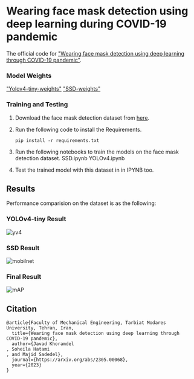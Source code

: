 # Wearing face mask detection using deep learning during COVID-19 pandemic
The official code for ["Wearing face mask detection using deep learning through COVID-19 pandemic"](https://arxiv.org/abs/2305.00068).

### Model Weights
["Yolov4-tiny-weights"](https://drive.google.com/file/d/1Aj-zghtgLFFIkx2XTPK_GjrzLnDjIZlL/view?usp=share_link)
["SSD-weights"](https://drive.google.com/file/d/1rEOU81fACnlhbeIHHT23lK439hwkbTFK/view?usp=share_link)

### Training and Testing
1) Download the face mask detection dataset from [here](https://drive.google.com/file/d/1eybS8bQj5kMC73-ibIZJ_3O2IV507iJI/view?usp=share_link).
2) Run the following code to install the Requirements.

    `pip install -r requirements.txt`

3) Run the following notebooks to train the models on the face mask detection dataset.
    SSD.ipynb
    YOLOv4.ipynb
4) Test the trained model with this dataset in in IPYNB too.

## Results
Performance comparision on the dataset is as the following:

### YOLOv4-tiny Result
![yv4](https://github.com/SoheilaHatami/Face-Mask-Detection/assets/74190994/61aa0b84-1b2f-4ac8-88d5-df0e15c87c5a)

### SSD Result
![mobilnet](https://github.com/SoheilaHatami/Face-Mask-Detection/assets/74190994/c94c61b9-39d7-4c2d-b027-2df3e1d0d31d)

### Final Result
![mAP](https://github.com/SoheilaHatami/Face-Mask-Detection/assets/74190994/ab00c4fd-cf37-4be7-967b-9befd880b6d0)

## Citation
```
@article{Faculty of Mechanical Engineering, Tarbiat Modares University, Tehran, Iran,
  title={Wearing face mask detection using deep learning through COVID-19 pandemic},
  author={Javad Khoramdel
, Soheila Hatami
, and Majid Sadedel},
  journal={https://arxiv.org/abs/2305.00068},
  year={2023}
}
```
